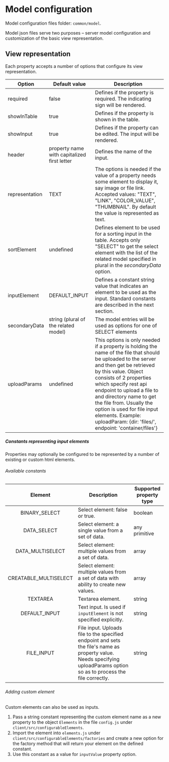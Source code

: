 # Model configuration

Model configuration files folder: `common/model`.

Model json files serve two purposes – server model configuration and customization of the basic view representation.

## View representation
Each property accepts a number of options that configure its view representation.

| Option         | Default value                               | Description                                                                                                                                                                                                                                                                                                                                                                                                  |
|----------------|---------------------------------------------|--------------------------------------------------------------------------------------------------------------------------------------------------------------------------------------------------------------------------------------------------------------------------------------------------------------------------------------------------------------------------------------------------------------|
| required       | false                                       | Defines if the property is required. The indicating sign will be rendered.                                                                                                                                                                                                                                                                                                                                   |
| showInTable    | true                                        | Defines if the property is shown in the table.                                                                                                                                                                                                                                                                                                                                                               |
| showInput      | true                                        | Defines if the property can be edited. The input will be rendered.                                                                                                                                                                                                                                                                                                                                           |
| header         | property name with capitalized first letter | Defines the name of the input.                                                                                                                                                                                                                                                                                                                                                                               |
| representation | TEXT                                        | The options is needed if the value of a property needs some element to display it, say image or file link. Accepted values: "TEXT", "LINK", "COLOR_VALUE", "THUMBNAIL". By default the value is represented as text.                                                                                                                                                                                          |
| sortElement    | undefined                                   | Defines element to be used for a sorting input in the table. Accepts only "SELECT" to get the select element with the list of the related model specified in plural in the _secondaryData_ option.                                                                                                                                                                                                           |
| inputElement   | DEFAULT_INPUT                               | Defines a constant string value that indicates an element to be used as the input. Standard constants are described in the next section.                                                                                                                                                                                                                                                                     |
| secondaryData  | string (plural of the related model)        | The model entries will be used as options for one of SELECT elements                                                                                                                                                                                                                                                                                                                                         |
| uploadParams   | undefined                                   | This options is only needed if a property is holding the name of the file that should be uploaded to the server and then get be retrieved by this value. Object consists of 2 properties which specify rest api endpoint to upload a file to and directory name to get the file from. Usually the option is used for file input elements. Example: uploadParam: {dir: 'files/', endpoint: 'container/files'} |

##### Constants representing input elements
Properties may optionally be configured to be represented by a number of existing or custom html elements.
###### Available constants


|        Element        | Description                                                                                                                                                              | Supported property type |
|:---------------------:|--------------------------------------------------------------------------------------------------------------------------------------------------------------------------|-------------------------|
| BINARY_SELECT         | Select element: false or true.                                                                                                                                   | boolean                 |
| DATA_SELECT           | Select element: a single value from a set of data.                                                                                                                       | any primitive           |
| DATA_MULTISELECT      | Select element: multiple values from a set of data.                                                                                                                      | array                   |
| CREATABLE_MULTISELECT | Select element: multiple values from a set of data with ability to create new values.                                                                                    | array                   |
| TEXTAREA              | Textarea element.                                                                                                                                                        | string                  |
| DEFAULT_INPUT         | Text input. Is used if `inputElement` is not specified explicitly.                                                                                                       | string                  |
| FILE_INPUT            | File input. Uploads file to the specified endpoint and sets the file's name as property value. Needs specifying uploadParams option so as to process the file correctly. | string                  |

###### Adding custom element
Custom elements can also be used as inputs.

1. Pass a string constant representing the custom element name as a new property to the object `Elements` in the file `config.js` under `client/src/configurableElements`.
2. Import the element into `elements.js` under `client/src/configurableElements/factories` and create a new option for the factory method that will return your element on the defined constant.
3. Use this constant as a value for `inputValue` property option.
